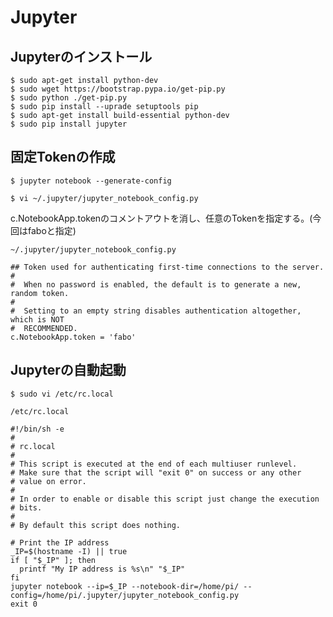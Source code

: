 # Jupyter

## Jupyterのインストール

```
$ sudo apt-get install python-dev
$ sudo wget https://bootstrap.pypa.io/get-pip.py
$ sudo python ./get-pip.py
$ sudo pip install --uprade setuptools pip
$ sudo apt-get install build-essential python-dev
$ sudo pip install jupyter
```

## 固定Tokenの作成

```
$ jupyter notebook --generate-config
```

```
$ vi ~/.jupyter/jupyter_notebook_config.py
```

c.NotebookApp.tokenのコメントアウトを消し、任意のTokenを指定する。(今回はfaboと指定)

`~/.jupyter/jupyter_notebook_config.py`
```
## Token used for authenticating first-time connections to the server.
#
#  When no password is enabled, the default is to generate a new, random token.
#
#  Setting to an empty string disables authentication altogether, which is NOT
#  RECOMMENDED.
c.NotebookApp.token = 'fabo'
```

## Jupyterの自動起動

```
$ sudo vi /etc/rc.local
```

`/etc/rc.local`
```
#!/bin/sh -e
#
# rc.local
#
# This script is executed at the end of each multiuser runlevel.
# Make sure that the script will "exit 0" on success or any other
# value on error.
#
# In order to enable or disable this script just change the execution
# bits.
#
# By default this script does nothing.

# Print the IP address
_IP=$(hostname -I) || true
if [ "$_IP" ]; then
  printf "My IP address is %s\n" "$_IP"
fi
jupyter notebook --ip=$_IP --notebook-dir=/home/pi/ --config=/home/pi/.jupyter/jupyter_notebook_config.py
exit 0
```

